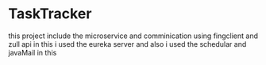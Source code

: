# TaskTracker
this project include the microservice and comminication using fingclient and zull api in this i used the eureka server and also i used the schedular and javaMail in this  
